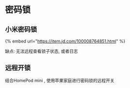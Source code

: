 # 密码锁

## 小米密码锁

{% embed url="https://item.jd.com/100008764851.html" %}

缺点: 无法远程查看锁子状态, 或者日志



## 远程开锁

结合HomePod mini , 使用苹果家庭进行密码锁的远程开关



